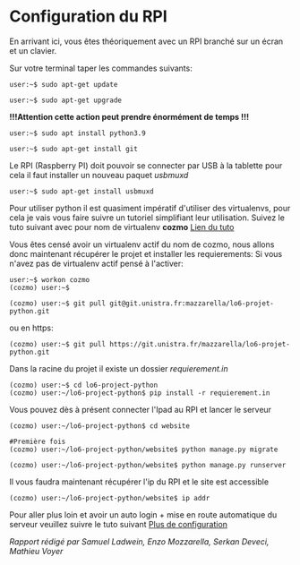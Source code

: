 # Configuration du RPI

En arrivant ici, vous êtes théoriquement  avec un RPI branché sur un écran et un clavier.

Sur votre terminal taper les commandes suivants:
```
user:~$ sudo apt-get update
```
```
user:~$ sudo apt-get upgrade
```
<b>!!!Attention cette action peut prendre énormément de temps !!!</b>
```
user:~$ sudo apt install python3.9
```
```
user:~$ sudo apt-get install git
```
Le RPI (Raspberry PI) doit pouvoir se connecter par USB à la tablette pour cela il faut installer un nouveau paquet <i>usbmuxd</i>
```
user:~$ sudo apt-get install usbmuxd
```

Pour utiliser python il est quasiment impératif d'utiliser des virtualenvs, pour cela je vais vous faire suivre un tutoriel simplifiant leur utilisation. Suivez le tuto suivant avec pour nom de virtualenv <b>cozmo</b>
[Lien du tuto](./VirtualenvWrapper.md)

Vous êtes censé avoir un virtualenv actif du nom de cozmo, nous allons donc maintenant récupérer le projet et installer les requierements:
Si vous n'avez pas de virtualenv actif pensé à l'activer:
```
user:~$ workon cozmo
(cozmo) user:~$
```
```
(cozmo) user:~$ git pull git@git.unistra.fr:mazzarella/lo6-projet-python.git
```
ou en https:
```
(cozmo) user:~$ git pull https://git.unistra.fr/mazzarella/lo6-projet-python.git
```

Dans la racine du projet il existe un dossier <i>requierement.in</i>
```
(cozmo) user:~$ cd lo6-project-python
(cozmo) user:~/lo6-project-python$ pip install -r requierement.in
```

Vous pouvez dès à présent connecter l'Ipad au RPI et lancer le serveur
```
(cozmo) user:~/lo6-project-python$ cd website

#Première fois
(cozmo) user:~/lo6-project-python/website$ python manage.py migrate

(cozmo) user:~/lo6-project-python/website$ python manage.py runserver
```
Il vous faudra maintenant récupérer l'ip du RPI et le site est accessible

```
(cozmo) user:~/lo6-project-python/website$ ip addr
```

Pour aller plus loin et avoir un auto login + mise en route automatique du serveur veuillez suivre le tuto suivant
[Plus de configuration](./04_Plus_Configuration.md)

<i>Rapport rédigé par Samuel Ladwein, Enzo Mozzarella, Serkan Deveci, Mathieu Voyer</i>
